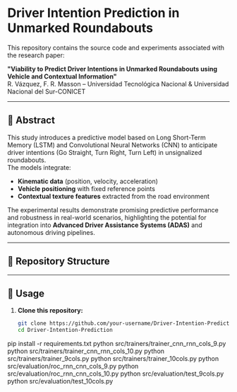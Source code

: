 # Driver Intention Prediction in Unmarked Roundabouts

This repository contains the source code and experiments associated with the research paper:

**"Viability to Predict Driver Intentions in Unmarked Roundabouts using Vehicle and Contextual Information"**  
R. Vázquez, F. R. Masson – Universidad Tecnológica Nacional & Universidad Nacional del Sur-CONICET

---

## 📖 Abstract
This study introduces a predictive model based on Long Short-Term Memory (LSTM) and Convolutional Neural Networks (CNN) to anticipate driver intentions (Go Straight, Turn Right, Turn Left) in unsignalized roundabouts.  
The models integrate:
- **Kinematic data** (position, velocity, acceleration)  
- **Vehicle positioning** with fixed reference points  
- **Contextual texture features** extracted from the road environment  

The experimental results demonstrate promising predictive performance and robustness in real-world scenarios, highlighting the potential for integration into **Advanced Driver Assistance Systems (ADAS)** and autonomous driving pipelines.

---

## 📂 Repository Structure
---

## 🚀 Usage

1. **Clone this repository:**
   ```bash
   git clone https://github.com/your-username/Driver-Intention-Prediction.git
   cd Driver-Intention-Prediction
pip install -r requirements.txt
python src/trainers/trainer_cnn_rnn_cols_9.py
python src/trainers/trainer_cnn_rnn_cols_10.py
python src/trainers/trainer_9cols.py
python src/trainers/trainer_10cols.py
python src/evaluation/roc_rnn_cnn_cols_9.py
python src/evaluation/roc_rnn_cnn_cols_10.py
python src/evaluation/test_9cols.py
python src/evaluation/test_10cols.py
